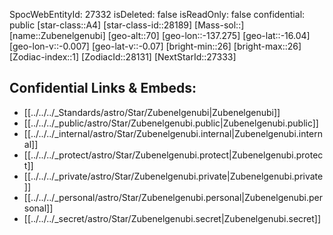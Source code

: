 ﻿---
location: [-16.04,137.275,70]
type: Star
tags:
- astro/Star

---
SpocWebEntityId: 27332
isDeleted: false
isReadOnly: false
confidential: public
[star-class::A4]
[star-class-id::28189]
[Mass-sol::]
[name::Zubenelgenubi]
[geo-alt::70]
[geo-lon::-137.275]
[geo-lat::-16.04]
[geo-lon-v::-0.007]
[geo-lat-v::-0.07]
[bright-min::26]
[bright-max::26]
[Zodiac-index::1]
[ZodiacId::28131]
[NextStarId::27333]



## Confidential Links & Embeds: 
- [[../../../_Standards/astro/Star/Zubenelgenubi|Zubenelgenubi]] 
- [[../../../_public/astro/Star/Zubenelgenubi.public|Zubenelgenubi.public]] 
- [[../../../_internal/astro/Star/Zubenelgenubi.internal|Zubenelgenubi.internal]] 
- [[../../../_protect/astro/Star/Zubenelgenubi.protect|Zubenelgenubi.protect]] 
- [[../../../_private/astro/Star/Zubenelgenubi.private|Zubenelgenubi.private]] 
- [[../../../_personal/astro/Star/Zubenelgenubi.personal|Zubenelgenubi.personal]] 
- [[../../../_secret/astro/Star/Zubenelgenubi.secret|Zubenelgenubi.secret]] 
